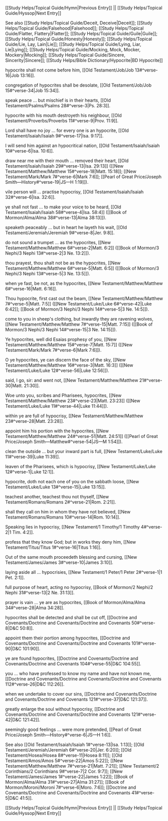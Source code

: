 [[Study Helps/Topical Guide/Hymn|Previous Entry]]  ||  [[Study Helps/Topical Guide/Hyssop|Next Entry]]

 See also [[Study Helps/Topical Guide/Deceit, Deceive|Deceit]]; [[Study Helps/Topical Guide/Falsehood|Falsehood]]; [[Study Helps/Topical Guide/Flatter, Flattery|Flatter]]; [[Study Helps/Topical Guide/Guile|Guile]]; [[Study Helps/Topical Guide/Honesty|Honesty]]; [[Study Helps/Topical Guide/Lie, Lay, Lain|Lie]]; [[Study Helps/Topical Guide/Lying, Liar, Lie|Lying]]; [[Study Helps/Topical Guide/Mocking, Mock, Mocker, Mockery|Mocking]]; [[Study Helps/Topical Guide/Sincere, Sincerity|Sincere]]; [[Study Helps/Bible Dictionary/Hypocrite|BD Hypocrite]]

 hypocrite shall not come before him, [[Old Testament/Job/Job 13#^verse-16|Job 13:16]].

 congregation of hypocrites shall be desolate, [[Old Testament/Job/Job 15#^verse-34|Job 15:34]].

 speak peace ... but mischief is in their hearts, [[Old Testament/Psalms/Psalms 28#^verse-3|Ps. 28:3]].

 hypocrite with his mouth destroyeth his neighbour, [[Old Testament/Proverbs/Proverbs 11#^verse-9|Prov. 11:9]].

 Lord shall have no joy ... for every one is an hypocrite, [[Old Testament/Isaiah/Isaiah 9#^verse-17|Isa. 9:17]].

 I will send him against an hypocritical nation, [[Old Testament/Isaiah/Isaiah 10#^verse-6|Isa. 10:6]].

 draw near me with their mouth ... removed their heart, [[Old Testament/Isaiah/Isaiah 29#^verse-13|Isa. 29:13]] ([[New Testament/Matthew/Matthew 15#^verse-18|Matt. 15:18]]; [[New Testament/Mark/Mark 7#^verse-6|Mark 7:6]]; [[Pearl of Great Price/Joseph Smith—History#^verse-19|JS—H 1:19]]).

 vile person will ... practise hypocrisy, [[Old Testament/Isaiah/Isaiah 32#^verse-6|Isa. 32:6]].

 ye shall not fast ... to make your voice to be heard, [[Old Testament/Isaiah/Isaiah 58#^verse-4|Isa. 58:4]] ([[Book of Mormon/Alma/Alma 38#^verse-13|Alma 38:13]]).

 speaketh peaceably ... but in heart he layeth his wait, [[Old Testament/Jeremiah/Jeremiah 9#^verse-8|Jer. 9:8]].

 do not sound a trumpet ... as the hypocrites, [[New Testament/Matthew/Matthew 6#^verse-2|Matt. 6:2]] ([[Book of Mormon/3 Nephi/3 Nephi 13#^verse-2|3 Ne. 13:2]]).

 thou prayest, thou shalt not be as the hypocrites, [[New Testament/Matthew/Matthew 6#^verse-5|Matt. 6:5]] ([[Book of Mormon/3 Nephi/3 Nephi 13#^verse-5|3 Ne. 13:5]]).

 when ye fast, be not, as the hypocrites, [[New Testament/Matthew/Matthew 6#^verse-16|Matt. 6:16]].

 Thou hypocrite, first cast out the beam, [[New Testament/Matthew/Matthew 7#^verse-5|Matt. 7:5]] ([[New Testament/Luke/Luke 6#^verse-42|Luke 6:42]]; [[Book of Mormon/3 Nephi/3 Nephi 14#^verse-5|3 Ne. 14:5]]).

 come to you in sheep's clothing, but inwardly they are ravening wolves, [[New Testament/Matthew/Matthew 7#^verse-15|Matt. 7:15]] ([[Book of Mormon/3 Nephi/3 Nephi 14#^verse-15|3 Ne. 14:15]]).

 Ye hypocrites, well did Esaias prophesy of you, [[New Testament/Matthew/Matthew 15#^verse-7|Matt. 15:7]] ([[New Testament/Mark/Mark 7#^verse-6|Mark 7:6]]).

 O ye hypocrites, ye can discern the face of the sky, [[New Testament/Matthew/Matthew 16#^verse-3|Matt. 16:3]] ([[New Testament/Luke/Luke 12#^verse-56|Luke 12:56]]).

 said, I go, sir: and went not, [[New Testament/Matthew/Matthew 21#^verse-30|Matt. 21:30]].

 Woe unto you, scribes and Pharisees, hypocrites, [[New Testament/Matthew/Matthew 23#^verse-23|Matt. 23:23]] ([[New Testament/Luke/Luke 11#^verse-44|Luke 11:44]]).

 within ye are full of hypocrisy, [[New Testament/Matthew/Matthew 23#^verse-28|Matt. 23:28]].

 appoint him his portion with the hypocrites, [[New Testament/Matthew/Matthew 24#^verse-51|Matt. 24:51]] ([[Pearl of Great Price/Joseph Smith—Matthew#^verse-54|JS—M 1:54]]).

 clean the outside ... but your inward part is full, [[New Testament/Luke/Luke 11#^verse-39|Luke 11:39]].

 leaven of the Pharisees, which is hypocrisy, [[New Testament/Luke/Luke 12#^verse-1|Luke 12:1]].

 hypocrite, doth not each one of you on the sabbath loose, [[New Testament/Luke/Luke 13#^verse-15|Luke 13:15]].

 teachest another, teachest thou not thyself, [[New Testament/Romans/Romans 2#^verse-21|Rom. 2:21]].

 shall they call on him in whom they have not believed, [[New Testament/Romans/Romans 10#^verse-14|Rom. 10:14]].

 Speaking lies in hypocrisy, [[New Testament/1 Timothy/1 Timothy 4#^verse-2|1 Tim. 4:2]].

 profess that they know God; but in works they deny him, [[New Testament/Titus/Titus 1#^verse-16|Titus 1:16]].

 Out of the same mouth proceedeth blessing and cursing, [[New Testament/James/James 3#^verse-10|James 3:10]].

 laying aside all ... hypocrisies, [[New Testament/1 Peter/1 Peter 2#^verse-1|1 Pet. 2:1]].

 full purpose of heart, acting no hypocrisy, [[Book of Mormon/2 Nephi/2 Nephi 31#^verse-13|2 Ne. 31:13]].

 prayer is vain ... ye are as hypocrites, [[Book of Mormon/Alma/Alma 34#^verse-28|Alma 34:28]].

 hypocrites shall be detected and shall be cut off, [[Doctrine and Covenants/Doctrine and Covenants/Doctrine and Covenants 50#^verse-8|D&C 50:8]].

 appoint them their portion among hypocrites, [[Doctrine and Covenants/Doctrine and Covenants/Doctrine and Covenants 101#^verse-90|D&C 101:90]].

 ye are found hypocrites, [[Doctrine and Covenants/Doctrine and Covenants/Doctrine and Covenants 104#^verse-55|D&C 104:55]].

 you ... who have professed to know my name and have not known me, [[Doctrine and Covenants/Doctrine and Covenants/Doctrine and Covenants 112#^verse-26|D&C 112:26]].

 when we undertake to cover our sins, [[Doctrine and Covenants/Doctrine and Covenants/Doctrine and Covenants 121#^verse-37|D&C 121:37]].

 greatly enlarge the soul without hypocrisy, [[Doctrine and Covenants/Doctrine and Covenants/Doctrine and Covenants 121#^verse-42|D&C 121:42]].

 seemingly good feelings ... were more pretended, [[Pearl of Great Price/Joseph Smith—History#^verse-6|JS—H 1:6]].

 See also [[Old Testament/Isaiah/Isaiah 1#^verse-13|Isa. 1:13]]; [[Old Testament/Jeremiah/Jeremiah 6#^verse-20|Jer. 6:20]]; [[Old Testament/Hosea/Hosea 8#^verse-11|Hosea 8:11]]; [[Old Testament/Amos/Amos 5#^verse-22|Amos 5:22]]; [[New Testament/Matthew/Matthew 7#^verse-21|Matt. 7:21]]; [[New Testament/2 Corinthians/2 Corinthians 9#^verse-7|2 Cor. 9:7]]; [[New Testament/James/James 1#^verse-22|James 1:22]]; [[Book of Mormon/Alma/Alma 31#^verse-27|Alma 31:27]]; [[Book of Mormon/Moroni/Moroni 7#^verse-6|Moro. 7:6]]; [[Doctrine and Covenants/Doctrine and Covenants/Doctrine and Covenants 41#^verse-5|D&C 41:5]].

[[Study Helps/Topical Guide/Hymn|Previous Entry]]  ||  [[Study Helps/Topical Guide/Hyssop|Next Entry]]